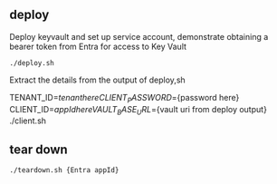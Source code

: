 ## deploy

Deploy keyvault and set up service account, demonstrate obtaining a bearer token from Entra for access to Key Vault

`./deploy.sh`

Extract the details from the output of deploy,sh

TENANT_ID=${tenant here} CLIENT_PASSWORD=${password here} CLIENT_ID=${appId here} VAULT_BASE_URL=${vault uri from deploy output} ./client.sh

## tear down

`./teardown.sh {Entra appId}`
